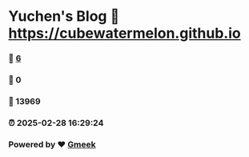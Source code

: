 # Yuchen's Blog :link: https://cubewatermelon.github.io 
### :page_facing_up: [6](https://cubewatermelon.github.io/tag.html) 
### :speech_balloon: 0 
### :hibiscus: 13969 
### :alarm_clock: 2025-02-28 16:29:24 
### Powered by :heart: [Gmeek](https://github.com/Meekdai/Gmeek)
